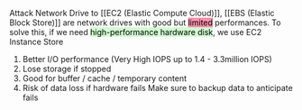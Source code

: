 Attack Network Drive to [[EC2 (Elastic Compute Cloud)]],  [[EBS (Elastic Block Store)]] are network drives with good but <mark style="background: #FF5582A6;">limited</mark> performances. To solve this, if we need <mark style="background: #BBFABBA6;">high-performance hardware disk</mark>, we use EC2 Instance Store
1. Better I/O performance (Very High IOPS up to 1.4 - 3.3million IOPS)
2. Lose storage if stopped
3. Good for buffer / cache / temporary content
4. Risk of data loss if hardware fails
Make sure to backup data to anticipate fails

